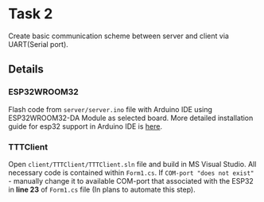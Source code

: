 # Task 2
Create basic communication scheme between server and client via UART(Serial port).

## Details 
### ESP32WROOM32
Flash code from `server/server.ino` file with Arduino IDE using ESP32WROOM32-DA Module as selected board.
More detailed installation guide for esp32 support in Arduino IDE is [here](https://randomnerdtutorials.com/installing-the-esp32-board-in-arduino-ide-windows-instructions/ "ESP32 in Arduine IDE").

### TTTClient
Open `client/TTTClient/TTTClient.sln` file and build in MS Visual Studio. All necessary code is contained within `Form1.cs`.
If `COM-port "does not exist"` - manually change it to available COM-port that associated with the ESP32 in **line 23** of `Form1.cs` file (In plans to automate this step).